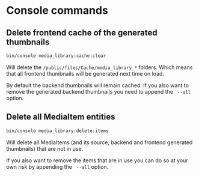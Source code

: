 # Console commands

## Delete frontend cache of the generated thumbnails

```bash
bin/console media_library:cache:clear
```

Will delete the `/public/files/Cache/media_library_*` folders. Which means that all frontend thumbnails will be generated next time on load.

By default the backend thumbnails will remain cached. If you also want to remove the generated backend thumbnails you need to append the ` --all` option.


## Delete all MediaItem entities

```bash
bin/console media_library:delete:items
```

Will delete all MediaItems (and its source, backend and frontend generated thumbnails) that are not in use.

If you also want to remove the items that are in use you can do so at your own risk by appending the ` --all` option.
